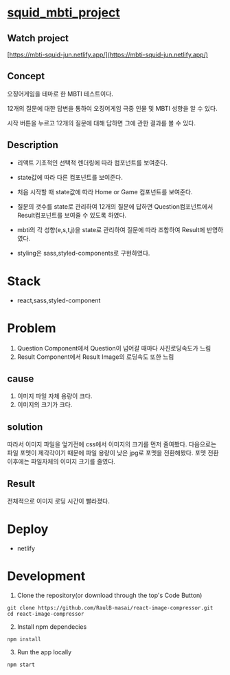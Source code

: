 # [squid_mbti_project](https://mbti-squid-jun.netlify.app/)

## Watch project

[https://mbti-squid-jun.netlify.app/](https://mbti-squid-jun.netlify.app/)

## Concept

오징어게임을 테마로 한 MBTI 테스트이다.

12개의 질문에 대한 답변을 통하여 오징어게임 극중 인물 및 MBTI 성향을 알 수 있다.

시작 버튼을 누르고 12개의 질문에 대해 답하면 그에 관한 결과를 볼 수 있다.

## Description

- 리액트 기초적인 선택적 렌더링에 따라 컴포넌트를 보여준다.

- state값에 따라 다른 컴포넌트를 보여준다.

- 처음 시작할 때 state값에 따라 Home or Game 컴포넌트를 보여준다.

- 질문의 갯수를 state로 관리하여 12개의 질문에 답하면 Question컴포넌트에서 Result컴포넌트를 보여줄 수 있도록 하였다.

- mbti의 각 성향(e,s,t,j)을 state로 관리하여 질문에 따라 조합하여 Result에 반영하였다.

- styling은 sass,styled-components로 구현하였다.

# Stack

- react,sass,styled-component

# Problem

1. Question Component에서 Question이 넘어갈 때마다 사진로딩속도가 느림
2. Result Component에서 Result Image의 로딩속도 또한 느림

## cause

1. 이미지 파일 자체 용량이 크다.
2. 이미지의 크기가 크다.

## solution

따라서 이미지 파일을 엎기전에 css에서 이미지의 크기를 먼저 줄여봤다.
다음으로는 파일 포멧이 제각각이기 때문에 파일 용량이 낮은 jpg로 포멧을 전환해봤다.
포멧 전환이후에는 파일자체의 이미지 크기를 줄였다.

## Result

전체적으로 이미지 로딩 시간이 빨라졌다.

# Deploy

- netlify

# Development

1. Clone the repository(or download through the top's Code Button)

```
git clone https://github.com/RaulB-masai/react-image-compressor.git
cd react-image-compressor
```

2. Install npm dependecies

```
npm install
```

3. Run the app locally

```
npm start
```
